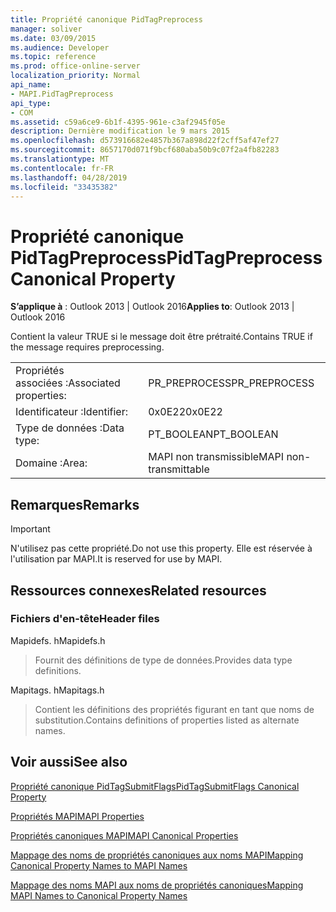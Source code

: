 ```yaml
---
title: Propriété canonique PidTagPreprocess
manager: soliver
ms.date: 03/09/2015
ms.audience: Developer
ms.topic: reference
ms.prod: office-online-server
localization_priority: Normal
api_name:
- MAPI.PidTagPreprocess
api_type:
- COM
ms.assetid: c59a6ce9-6b1f-4395-961e-c3af2945f05e
description: Dernière modification le 9 mars 2015
ms.openlocfilehash: d573916682e4857b367a898d22f2cff5af47ef27
ms.sourcegitcommit: 8657170d071f9bcf680aba50b9c07f2a4fb82283
ms.translationtype: MT
ms.contentlocale: fr-FR
ms.lasthandoff: 04/28/2019
ms.locfileid: "33435382"
---
```

# <a name="pidtagpreprocess-canonical-property"></a><span data-ttu-id="33246-103">Propriété canonique PidTagPreprocess</span><span class="sxs-lookup"><span data-stu-id="33246-103">PidTagPreprocess Canonical Property</span></span>

  
  
<span data-ttu-id="33246-104">**S’applique à** : Outlook 2013 | Outlook 2016</span><span class="sxs-lookup"><span data-stu-id="33246-104">**Applies to**: Outlook 2013 | Outlook 2016</span></span> 
  
<span data-ttu-id="33246-105">Contient la valeur TRUE si le message doit être prétraité.</span><span class="sxs-lookup"><span data-stu-id="33246-105">Contains TRUE if the message requires preprocessing.</span></span>
  
|||
|:-----|:-----|
|<span data-ttu-id="33246-106">Propriétés associées :</span><span class="sxs-lookup"><span data-stu-id="33246-106">Associated properties:</span></span>  <br/> |<span data-ttu-id="33246-107">PR_PREPROCESS</span><span class="sxs-lookup"><span data-stu-id="33246-107">PR_PREPROCESS</span></span>  <br/> |
|<span data-ttu-id="33246-108">Identificateur :</span><span class="sxs-lookup"><span data-stu-id="33246-108">Identifier:</span></span>  <br/> |<span data-ttu-id="33246-109">0x0E22</span><span class="sxs-lookup"><span data-stu-id="33246-109">0x0E22</span></span>  <br/> |
|<span data-ttu-id="33246-110">Type de données :</span><span class="sxs-lookup"><span data-stu-id="33246-110">Data type:</span></span>  <br/> |<span data-ttu-id="33246-111">PT_BOOLEAN</span><span class="sxs-lookup"><span data-stu-id="33246-111">PT_BOOLEAN</span></span>  <br/> |
|<span data-ttu-id="33246-112">Domaine :</span><span class="sxs-lookup"><span data-stu-id="33246-112">Area:</span></span>  <br/> |<span data-ttu-id="33246-113">MAPI non transmissible</span><span class="sxs-lookup"><span data-stu-id="33246-113">MAPI non-transmittable</span></span>  <br/> |
   
## <a name="remarks"></a><span data-ttu-id="33246-114">Remarques</span><span class="sxs-lookup"><span data-stu-id="33246-114">Remarks</span></span>

> [!IMPORTANT]
> <span data-ttu-id="33246-115">N'utilisez pas cette propriété.</span><span class="sxs-lookup"><span data-stu-id="33246-115">Do not use this property.</span></span> <span data-ttu-id="33246-116">Elle est réservée à l'utilisation par MAPI.</span><span class="sxs-lookup"><span data-stu-id="33246-116">It is reserved for use by MAPI.</span></span> 
  
## <a name="related-resources"></a><span data-ttu-id="33246-117">Ressources connexes</span><span class="sxs-lookup"><span data-stu-id="33246-117">Related resources</span></span>

### <a name="header-files"></a><span data-ttu-id="33246-118">Fichiers d'en-tête</span><span class="sxs-lookup"><span data-stu-id="33246-118">Header files</span></span>

<span data-ttu-id="33246-119">Mapidefs. h</span><span class="sxs-lookup"><span data-stu-id="33246-119">Mapidefs.h</span></span>
  
> <span data-ttu-id="33246-120">Fournit des définitions de type de données.</span><span class="sxs-lookup"><span data-stu-id="33246-120">Provides data type definitions.</span></span>
    
<span data-ttu-id="33246-121">Mapitags. h</span><span class="sxs-lookup"><span data-stu-id="33246-121">Mapitags.h</span></span>
  
> <span data-ttu-id="33246-122">Contient les définitions des propriétés figurant en tant que noms de substitution.</span><span class="sxs-lookup"><span data-stu-id="33246-122">Contains definitions of properties listed as alternate names.</span></span>
    
## <a name="see-also"></a><span data-ttu-id="33246-123">Voir aussi</span><span class="sxs-lookup"><span data-stu-id="33246-123">See also</span></span>



[<span data-ttu-id="33246-124">Propriété canonique PidTagSubmitFlags</span><span class="sxs-lookup"><span data-stu-id="33246-124">PidTagSubmitFlags Canonical Property</span></span>](pidtagsubmitflags-canonical-property.md)


[<span data-ttu-id="33246-125">Propriétés MAPI</span><span class="sxs-lookup"><span data-stu-id="33246-125">MAPI Properties</span></span>](mapi-properties.md)
  
[<span data-ttu-id="33246-126">Propriétés canoniques MAPI</span><span class="sxs-lookup"><span data-stu-id="33246-126">MAPI Canonical Properties</span></span>](mapi-canonical-properties.md)
  
[<span data-ttu-id="33246-127">Mappage des noms de propriétés canoniques aux noms MAPI</span><span class="sxs-lookup"><span data-stu-id="33246-127">Mapping Canonical Property Names to MAPI Names</span></span>](mapping-canonical-property-names-to-mapi-names.md)
  
[<span data-ttu-id="33246-128">Mappage des noms MAPI aux noms de propriétés canoniques</span><span class="sxs-lookup"><span data-stu-id="33246-128">Mapping MAPI Names to Canonical Property Names</span></span>](mapping-mapi-names-to-canonical-property-names.md)

